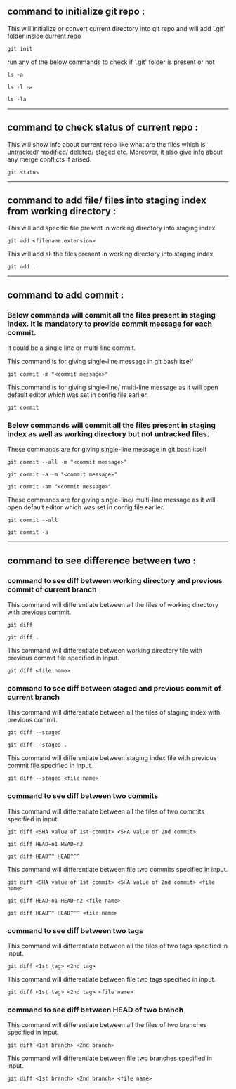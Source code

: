 ## command to initialize git repo :

This will initialize or convert current directory into git repo and will add '.git' folder inside current repo

```
git init
```

run any of the below commands to check if '.git' folder is present or not

```
ls -a
```
```
ls -l -a
```
```
ls -la
```

_________________________________________________________________________________________________________________________________________


## command to check status of current repo :

This will show info about current repo like what are the files which is untracked/ modified/ deleted/ staged etc.
Moreover, it also give info about any merge conflicts if arised.

```
git status
```

_________________________________________________________________________________________________________________________________________


## command to add file/ files into staging index from working directory : 

This will add specific file present in working directory into staging index

```
git add <filename.extension>
```

This will add all the files present in working directory into staging index

```
git add .
```

_________________________________________________________________________________________________________________________________________


## command to add commit : 

### Below commands will commit all the files present in staging index. It is mandatory to provide commit message for each commit.
It could be a single line or multi-line commit.

This command is for giving single-line message in git bash itself

```
git commit -m "<commit message>"
```

This command is for giving single-line/ multi-line message as it will open default editor which was set in config file earlier.

```
git commit
```

### Below commands will commit all the files present in staging index as well as working directory but not untracked files.

These commands are for giving single-line message in git bash itself

```
git commit --all -m "<commit message>"
```
```
git commit -a -m "<commit message>"
```
```
git commit -am "<commit message>"
```

These commands are for giving single-line/ multi-line message as it will open default editor which was set in config file earlier.

```
git commit --all
```
```
git commit -a
```

_________________________________________________________________________________________________________________________________________


## command to see difference between two <tree-ish> :
  
### command to see diff between working directory and previous commit of current branch
  
This command will differentiate between all the files of working directory with previous commit.

```
git diff  
```
```
git diff .  
```
  
This command will differentiate between working directory file with previous commit file specified in input.

```
git diff <file name>
```
  
  
  
### command to see diff between staged and previous commit of current branch
  
This command will differentiate between all the files of staging index with previous commit.

```
git diff --staged
```
```
git diff --staged .  
```
  
This command will differentiate between staging index file with previous commit file specified in input.

```
git diff --staged <file name>
```
  
  
  
### command to see diff between two commits
  
This command will differentiate between all the files of two commits specified in input.

```
git diff <SHA value of 1st commit> <SHA value of 2nd commit>
```
```
git diff HEAD~n1 HEAD~n2
```
```
git diff HEAD^^ HEAD^^^
```
  
This command will differentiate between file two commits specified in input.

```
git diff <SHA value of 1st commit> <SHA value of 2nd commit> <file name>
```
```
git diff HEAD~n1 HEAD~n2 <file name>
```
```
git diff HEAD^^ HEAD^^^ <file name>
```

  
  
  
### command to see diff between two tags
  
This command will differentiate between all the files of two tags specified in input.

```
git diff <1st tag> <2nd tag>
```
  
This command will differentiate between file two tags specified in input.

```
git diff <1st tag> <2nd tag> <file name>
```
  
  
  

### command to see diff between HEAD of two branch
  
This command will differentiate between all the files of two branches specified in input.

```
git diff <1st branch> <2nd branch>
```
  
This command will differentiate between file two branches specified in input.

```
git diff <1st branch> <2nd branch> <file name>
```


 
